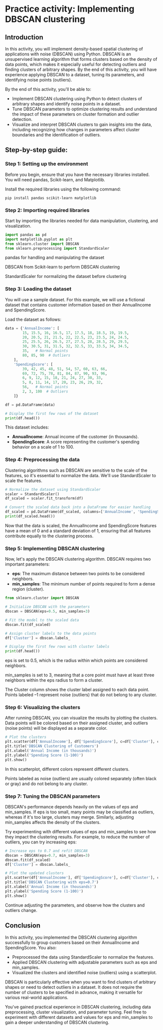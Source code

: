 # Practice activity: Implementing DBSCAN clustering

## Introduction
In this activity, you will implement density-based spatial clustering of applications with noise (DBSCAN) using Python. DBSCAN is an unsupervised learning algorithm that forms clusters based on the density of data points, which makes it especially useful for detecting outliers and finding clusters of arbitrary shapes. By the end of this activity, you will have experience applying DBSCAN to a dataset, tuning its parameters, and identifying noise points (outliers).

By the end of this activity, you'll be able to:
- Implement DBSCAN clustering using Python to detect clusters of arbitrary shapes and identify noise points in a dataset.
- Tune DBSCAN parameters to optimize clustering results and understand the impact of these parameters on cluster formation and outlier detection.
- Visualize and interpret DBSCAN clusters to gain insights into the data, including recognizing how changes in parameters affect cluster boundaries and the identification of outliers.

## Step-by-step guide:
### Step 1: Setting up the environment
Before you begin, ensure that you have the necessary libraries installed. You will need pandas, Scikit-learn, and Matplotlib.

Install the required libraries using the following command:

```
pip install pandas scikit-learn matplotlib
```

### Step 2: Importing required libraries
Start by importing the libraries needed for data manipulation, clustering, and visualization.

```python
import pandas as pd
import matplotlib.pyplot as plt
from sklearn.cluster import DBSCAN
from sklearn.preprocessing import StandardScaler
```

pandas for handling and manipulating the dataset

DBSCAN from Scikit-learn to perform DBSCAN clustering

StandardScaler for normalizing the dataset before clustering

### Step 3: Loading the dataset
You will use a sample dataset. For this example, we will use a fictional dataset that contains customer information based on their AnnualIncome and SpendingScore.

Load the dataset as follows:

```python
data = {'AnnualIncome': [
        15, 15.5, 16, 16.5, 17, 17.5, 18, 18.5, 19, 19.5, 
        20, 20.5, 21, 21.5, 22, 22.5, 23, 23.5, 24, 24.5, 
        25, 25.5, 26, 26.5, 27, 27.5, 28, 28.5, 29, 29.5, 
        30, 30.5, 31, 31.5, 32, 32.5, 33, 33.5, 34, 34.5, 
        35,   # Normal points
        80, 85, 90  # Outliers
    ],
    'SpendingScore': [
        39, 42, 45, 48, 51, 54, 57, 60, 63, 66,
        69, 72, 75, 78, 81, 84, 87, 90, 93, 96,
        6, 9, 12, 15, 18, 21, 24, 27, 30, 33,
        5, 8, 11, 14, 17, 20, 23, 26, 29, 32,
        56,   # Normal points
        2, 3, 100  # Outliers
    ]}

df = pd.DataFrame(data)

# Display the first few rows of the dataset
print(df.head())
```

This dataset includes:

- **AnnualIncome**: Annual income of the customer (in thousands).
- **SpendingScore**: A score representing the customer's spending behavior on a scale of 1 to 100.

### Step 4: Preprocessing the data
Clustering algorithms such as DBSCAN are sensitive to the scale of the features, so it's essential to normalize the data. We'll use StandardScaler to scale the features.

```python
# Normalize the dataset using StandardScaler
scaler = StandardScaler()
df_scaled = scaler.fit_transform(df)

# Convert the scaled data back into a DataFrame for easier handling
df_scaled = pd.DataFrame(df_scaled, columns=['AnnualIncome', 'SpendingScore'])
print(df_scaled.head())
```

Now that the data is scaled, the AnnualIncome and SpendingScore features have a mean of 0 and a standard deviation of 1, ensuring that all features contribute equally to the clustering process.

### Step 5: Implementing DBSCAN clustering
Now, let's apply the DBSCAN clustering algorithm. DBSCAN requires two important parameters:

- **eps**: The maximum distance between two points to be considered neighbors.
- **min_samples**: The minimum number of points required to form a dense region (cluster).

```python
from sklearn.cluster import DBSCAN

# Initialize DBSCAN with the parameters
dbscan = DBSCAN(eps=0.5, min_samples=3)

# Fit the model to the scaled data
dbscan.fit(df_scaled)

# Assign cluster labels to the data points
df['Cluster'] = dbscan.labels_

# Display the first few rows with cluster labels
print(df.head())
```

eps is set to 0.5, which is the radius within which points are considered neighbors.

min_samples is set to 3, meaning that a core point must have at least three neighbors within the eps radius to form a cluster.

The Cluster column shows the cluster label assigned to each data point. Points labeled –1 represent noise (outliers) that do not belong to any cluster.

### Step 6: Visualizing the clusters
After running DBSCAN, you can visualize the results by plotting the clusters. Data points will be colored based on their assigned cluster, and outliers (noise points) will be displayed as a separate color.

```python
# Plot the clusters
plt.scatter(df['AnnualIncome'], df['SpendingScore'], c=df['Cluster'], cmap='rainbow')
plt.title('DBSCAN Clustering of Customers')
plt.xlabel('Annual Income (in thousands)')
plt.ylabel('Spending Score (1-100)')
plt.show()
```

In this scatterplot, different colors represent different clusters.

Points labeled as noise (outliers) are usually colored separately (often black or gray) and do not belong to any cluster.

### Step 7: Tuning the DBSCAN parameters
DBSCAN's performance depends heavily on the values of eps and min_samples. If eps is too small, many points may be classified as outliers, whereas if it's too large, clusters may merge. Similarly, adjusting min_samples affects the density of the clusters.

Try experimenting with different values of eps and min_samples to see how they impact the clustering results. For example, to reduce the number of outliers, you can try increasing eps:

```python
# Increase eps to 0.7 and refit DBSCAN
dbscan = DBSCAN(eps=0.7, min_samples=3)
dbscan.fit(df_scaled)
df['Cluster'] = dbscan.labels_

# Plot the updated clusters
plt.scatter(df['AnnualIncome'], df['SpendingScore'], c=df['Cluster'], cmap='rainbow')
plt.title('DBSCAN Clustering with eps=0.7')
plt.xlabel('Annual Income (in thousands)')
plt.ylabel('Spending Score (1-100)')
plt.show()
```

Continue adjusting the parameters, and observe how the clusters and outliers change.

## Conclusion
In this activity, you implemented the DBSCAN clustering algorithm successfully to group customers based on their AnnualIncome and SpendingScore. You also:

- Preprocessed the data using StandardScaler to normalize the features.
- Applied DBSCAN clustering with adjustable parameters such as eps and min_samples.
- Visualized the clusters and identified noise (outliers) using a scatterplot.

DBSCAN is particularly effective when you want to find clusters of arbitrary shapes or need to detect outliers in a dataset. It does not require the number of clusters to be specified in advance, making it versatile for various real-world applications.

You've gained practical experience in DBSCAN clustering, including data preprocessing, cluster visualization, and parameter tuning. Feel free to experiment with different datasets and values for eps and min_samples to gain a deeper understanding of DBSCAN clustering.
